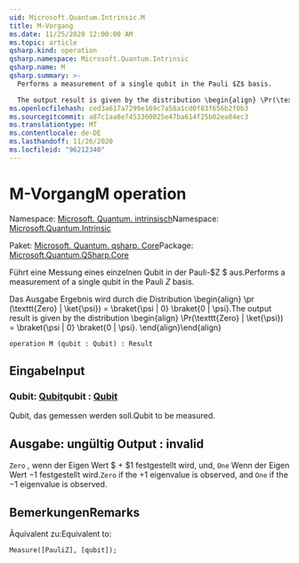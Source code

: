 ```yaml
---
uid: Microsoft.Quantum.Intrinsic.M
title: M-Vorgang
ms.date: 11/25/2020 12:00:00 AM
ms.topic: article
qsharp.kind: operation
qsharp.namespace: Microsoft.Quantum.Intrinsic
qsharp.name: M
qsharp.summary: >-
  Performs a measurement of a single qubit in the Pauli $Z$ basis.

  The output result is given by the distribution \begin{align} \Pr(\texttt{Zero} | \ket{\psi}) = \braket{\psi | 0} \braket{0 | \psi}. \end{align}
ms.openlocfilehash: ced3a617a7299e169c7a58a1cd0f83f656b2f0b3
ms.sourcegitcommit: a87c1aa8e7453360025e47ba614f25b02ea84ec3
ms.translationtype: MT
ms.contentlocale: de-DE
ms.lasthandoff: 11/26/2020
ms.locfileid: "96212340"
---
```

# <a name="m-operation"></a><span data-ttu-id="30f6d-102">M-Vorgang</span><span class="sxs-lookup"><span data-stu-id="30f6d-102">M operation</span></span>

<span data-ttu-id="30f6d-103">Namespace: [Microsoft. Quantum. intrinsisch](xref:Microsoft.Quantum.Intrinsic)</span><span class="sxs-lookup"><span data-stu-id="30f6d-103">Namespace: [Microsoft.Quantum.Intrinsic](xref:Microsoft.Quantum.Intrinsic)</span></span>

<span data-ttu-id="30f6d-104">Paket: [Microsoft. Quantum. qsharp. Core](https://nuget.org/packages/Microsoft.Quantum.QSharp.Core)</span><span class="sxs-lookup"><span data-stu-id="30f6d-104">Package: [Microsoft.Quantum.QSharp.Core](https://nuget.org/packages/Microsoft.Quantum.QSharp.Core)</span></span>


<span data-ttu-id="30f6d-105">Führt eine Messung eines einzelnen Qubit in der Pauli-$Z $ aus.</span><span class="sxs-lookup"><span data-stu-id="30f6d-105">Performs a measurement of a single qubit in the Pauli $Z$ basis.</span></span>

<span data-ttu-id="30f6d-106">Das Ausgabe Ergebnis wird durch die Distribution \begin{align} \pr (\texttt{Zero} | \ket{\psi}) = \braket{\psi | 0} \braket{0 | \psi}.</span><span class="sxs-lookup"><span data-stu-id="30f6d-106">The output result is given by the distribution \begin{align} \Pr(\texttt{Zero} | \ket{\psi}) = \braket{\psi | 0} \braket{0 | \psi}.</span></span>
<span data-ttu-id="30f6d-107">\end{align}</span><span class="sxs-lookup"><span data-stu-id="30f6d-107">\end{align}</span></span>

```qsharp
operation M (qubit : Qubit) : Result
```


## <a name="input"></a><span data-ttu-id="30f6d-108">Eingabe</span><span class="sxs-lookup"><span data-stu-id="30f6d-108">Input</span></span>

### <a name="qubit--qubit"></a><span data-ttu-id="30f6d-109">Qubit: [Qubit](xref:microsoft.quantum.lang-ref.qubit)</span><span class="sxs-lookup"><span data-stu-id="30f6d-109">qubit : [Qubit](xref:microsoft.quantum.lang-ref.qubit)</span></span>

<span data-ttu-id="30f6d-110">Qubit, das gemessen werden soll.</span><span class="sxs-lookup"><span data-stu-id="30f6d-110">Qubit to be measured.</span></span>



## <a name="output--__invalidresult__"></a><span data-ttu-id="30f6d-111">Ausgabe: __ungültig <Result>__</span><span class="sxs-lookup"><span data-stu-id="30f6d-111">Output : __invalid<Result>__</span></span>

<span data-ttu-id="30f6d-112">`Zero` , wenn der Eigen Wert $ + $1 festgestellt wird, und, `One` Wenn der Eigen Wert $-$1 festgestellt wird.</span><span class="sxs-lookup"><span data-stu-id="30f6d-112">`Zero` if the $+1$ eigenvalue is observed, and `One` if the $-1$ eigenvalue is observed.</span></span>

## <a name="remarks"></a><span data-ttu-id="30f6d-113">Bemerkungen</span><span class="sxs-lookup"><span data-stu-id="30f6d-113">Remarks</span></span>

<span data-ttu-id="30f6d-114">Äquivalent zu:</span><span class="sxs-lookup"><span data-stu-id="30f6d-114">Equivalent to:</span></span>

```qsharp
Measure([PauliZ], [qubit]);
```
